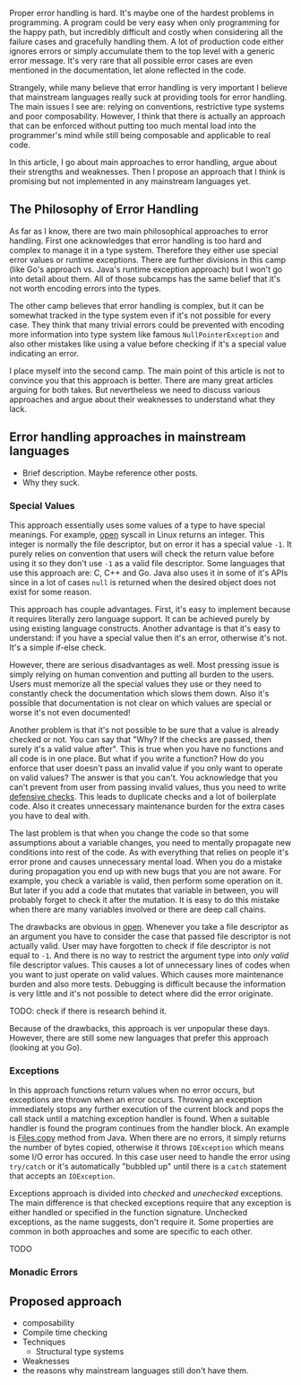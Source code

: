 
Proper error handling is hard. It's maybe one of the hardest problems in programming. A program could be very easy when only programming for the happy path, but incredibly difficult and costly when considering all the failure cases and gracefully handling them. A lot of production code either ignores errors or simply accumulate them to the top level with a generic error message. It's very rare that all possible error cases are even mentioned in the documentation, let alone reflected in the code.

Strangely, while many believe that error handling is very important I believe that mainstream languages really suck at providing tools for error handling. The main issues I see are: relying on conventions, restrictive type systems and poor composability. However, I think that there is actually an approach that can be enforced without putting too much mental load into the programmer's mind while still being composable and applicable to real code.

In this article, I go about main approaches to error handling, argue about their strengths and weaknesses. Then I propose an approach that I think is promising but not implemented in any mainstream languages yet.

## The Philosophy of Error Handling

As far as I know, there are two main philosophical approaches to error handling. First one acknowledges that error handling is too hard and complex to manage it in a type system. Therefore they either use special error values or runtime exceptions. There are further divisions in this camp (like Go's approach vs. Java's runtime exception approach) but I won't go into detail about them. All of those subcamps has the same belief that it's not worth encoding errors into the types.

The other camp believes that error handling is complex, but it can be somewhat tracked in the type system even if it's not possible for every case. They think that many trivial errors could be prevented with encoding more information into type system like famous `NullPointerException` and also other mistakes like using a value before checking if it's a special value indicating an error.

I place myself into the second camp. The main point of this article is not to convince you that this approach is better. There are many great articles arguing for both takes. But nevertheless we need to discuss various approaches and argue about their weaknesses to understand what they lack.

## Error handling approaches in mainstream languages

- Brief description. Maybe reference other posts.
- Why they suck.

### Special Values

This approach essentially uses some values of a type to have special meanings. For example, [open](https://www.man7.org/linux/man-pages/man2/open.2.html#RETURN_VALUE) syscall in Linux returns an integer. This integer is normally the file descriptor, but on error it has a special value `-1`. It purely relies on convention that users will check the return value before using it so they don't use `-1` as a valid file descriptor. Some languages that use this approach are: C, C++ and Go. Java also uses it in some of it's APIs since in a lot of cases `null` is returned when the desired object does not exist for some reason.

This approach has couple advantages. First, it's easy to implement because it requires literally zero language support. It can be achieved purely by using existing language constructs. Another advantage is that it's easy to understand: if you have a special value then it's an error, otherwise it's not. It's a simple if-else check.

However, there are serious disadvantages as well. Most pressing issue is simply relying on human convention and putting all burden to the users. Users must memorize all the special values they use or they need to constantly check the documentation which slows them down. Also it's possible that documentation is not clear on which values are special or worse it's not even documented! 

Another problem is that it's not possible to be sure that a value is already checked or not. You can say that "Why? If the checks are passed, then surely it's a valid value after". This is true when you have no functions and all code is in one place. But what if you write a function? How do you enforce that user doesn't pass an invalid value if you only want to operate on valid values? The answer is that you can't. You acknowledge that you can't prevent from user from passing invalid values, thus you need to write [defensive checks](https://en.wikipedia.org/wiki/Defensive_programming). This leads to duplicate checks and a lot of boilerplate code. Also it creates unnecessary maintenance burden for the extra cases you have to deal with. 

The last problem is that when you change the code so that some assumptions about a variable changes, you need to mentally propagate new conditions into rest of the code. As with everything that relies on people it's error prone and causes unnecessary mental load. When you do a mistake during propagation you end up with new bugs that you are not aware. For example, you check a variable is valid, then perform some operation on it. But later if you add a code that mutates that variable in between, you will probably forget to check it after the mutation. It is easy to do this mistake when there are many variables involved or there are deep call chains.

The drawbacks are obvious in [open](https://www.man7.org/linux/man-pages/man2/open.2.html#RETURN_VALUE). Whenever you take a file descriptor as an argument you have to consider the case that passed file descriptor is not actually valid. User may have forgotten to check if file descriptor is not equal to `-1`. And there is no way to restrict the argument type into _only valid_ file descriptor values. This causes a lot of unnecessary lines of codes when you want to just operate on valid values. Which causes more maintenance burden and also more tests. Debugging is difficult because the information is very little and it's not possible to detect where did the error originate.

TODO: check if there is research behind it.

Because of the drawbacks, this approach is ver unpopular these days. However, there are still some new languages that prefer this approach (looking at you Go).

### Exceptions

In this approach functions return values when no error occurs, but exceptions are thrown when an error occurs. Throwing an exception immediately stops any further execution of the current block and pops the call stack until a matching exception handler is found. When a suitable handler is found the program continues from the handler block. An example is [Files.copy](https://docs.oracle.com/javase/8/docs/api/java/nio/file/Files.html#copy-java.io.InputStream-java.nio.file.Path-java.nio.file.CopyOption...-) method from Java. When there are no errors, it simply returns the number of bytes copied, otherwise it throws `IOException` which means some I/O error has occured. In this case user need to handle the error using `try/catch` or it's automatically "bubbled up" until there is a `catch` statement that accepts an `IOException`.

Exceptions approach is divided into _checked_ and _unechecked_ exceptions. The main difference is that checked exceptions require that any exception is either handled or specified in the function signature. Unchecked exceptions, as the name suggests, don't require it. Some properties are common in both approaches and some are specific to each other.

TODO

### Monadic Errors

## Proposed approach

- composability
- Compile time checking
- Techniques 
    - Structural type systems
- Weaknesses
- the reasons why mainstream languages still don't have them. 

[^1]: https://engineering.fb.com/2022/11/22/developer-tools/meta-java-nullsafe/
